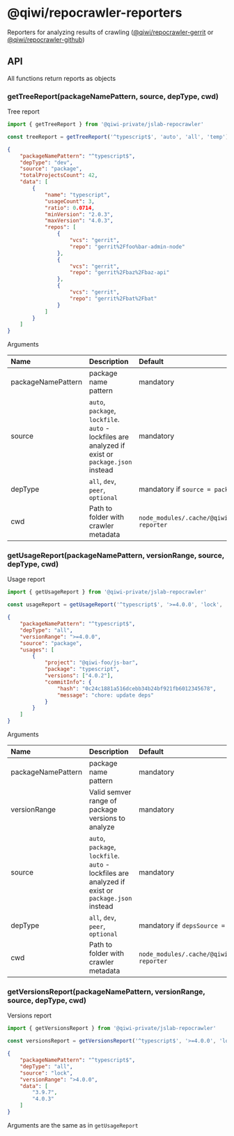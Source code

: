 # @qiwi/repocrawler-reporters
Reporters for analyzing results of crawling ([@qiwi/repocrawler-gerrit](../gerrit) or [@qiwi/repocrawler-github](../github))
## API
All functions return reports as objects
### getTreeReport(packageNamePattern, source, depType, cwd)
Tree report
```typescript
import { getTreeReport } from '@qiwi-private/jslab-repocrawler'

const treeReport = getTreeReport('^typescript$', 'auto', 'all', 'temp')
```
```json
{
    "packageNamePattern": "^typescript$",
    "depType": "dev",
    "source": "package",
    "totalProjectsCount": 42,
    "data": [
        {
            "name": "typescript",
            "usageCount": 3,
            "ratio": 0.0714,
            "minVersion": "2.0.3",
            "maxVersion": "4.0.3",
            "repos": [
                {
                    "vcs": "gerrit",
                    "repo": "gerrit%2Ffoo%bar-admin-node"
                },
                {
                    "vcs": "gerrit",
                    "repo": "gerrit%2Fbaz%2Fbaz-api"
                },
                {
                    "vcs": "gerrit",
                    "repo": "gerrit%2Fbat%2Fbat"
                }
            ]
        }
    ]
}
```
Arguments

| Name      | Description                                                                                                                                                       | Default                                   |
|:--------------|:---------------------------------------------------------------------------------------------------------------------------------------------------------------|:--------------------------------------------------------|
| packageNamePattern       | package name pattern                                                                                                                  | mandatory                                              |
| source        | `auto`, `package`, `lockfile`. `auto` - lockfiles are analyzed if exist or `package.json`   instead         | mandatory                                              |
| depType       | `all`, `dev`, `peer`, `optional`                                                                                                      | mandatory if `source = package`                 |
| cwd           | Path to folder with crawler metadata                                                                                                              | `node_modules/.cache/@qiwi%2Frepocrawler-reporter` |
### getUsageReport(packageNamePattern, versionRange, source, depType, cwd)
Usage report
```typescript
import { getUsageReport } from '@qiwi-private/jslab-repocrawler'

const usageReport = getUsageReport('^typescript$', '>=4.0.0', 'lock', 'all', 'temp')
```
```json
{
	"packageNamePattern": "^typescript$",
	"depType": "all",
	"versionRange": ">=4.0.0",
	"source": "package",
	"usages": [
		{
			"project": "@qiwi-foo/js-bar",
			"package": "typescript",
			"versions": ["4.0.2"],
			"commitInfo": {
				"hash": "0c24c1881a516dcebb34b24bf921fb6012345678",
				"message": "chore: update deps"
			}
		}
	]
}
```
Arguments

| Name      | Description                                                                                                                                                       | Default                                   |
|:--------------|:---------------------------------------------------------------------------------------------------------------------------------------------------------------|:--------------------------------------------------------|
| packageNamePattern       | package name pattern                                                                                                                  | mandatory                                              |
| versionRange       | Valid semver range of package versions to analyze                                                                                                      | mandatory                   |
| source        | `auto`, `package`, `lockfile`. `auto` - lockfiles are analyzed if exist or `package.json`   instead         | mandatory                                              |
| depType       | `all`, `dev`, `peer`, `optional`                                                                                                      | mandatory if `depsSource = package`                 |
| cwd           | Path to folder with crawler metadata                                                                                                              | `node_modules/.cache/@qiwi%2Frepocrawler-reporter` |

### getVersionsReport(packageNamePattern, versionRange, source, depType, cwd)
Versions report
```typescript
import { getVersionsReport } from '@qiwi-private/jslab-repocrawler'

const versionsReport = getVersionsReport('^typescript$', '>=4.0.0', 'lock', 'all', 'temp')
```
```json
{
	"packageNamePattern": "^typescript$",
	"depType": "all",
	"source": "lock",
	"versionRange": ">4.0.0",
	"data": [
		"3.9.7",
		"4.0.3"
	]
}
```
Arguments are the same as in `getUsageReport`
